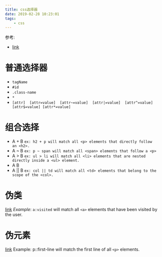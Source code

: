 ```yaml
---
title: css选择器
date: 2019-02-28 10:23:01
tags:
    - css
---
```

参考:
- [link](https://developer.mozilla.org/en-US/docs/Web/CSS/CSS_Selectors)

# 普通选择器
- `tagName`
- `#id` 
- `.class-name`
- `*`
- `[attr] 
[attr=value] 
[attr~=value] 
[attr|=value] 
[attr^=value] 
[attr$=value]
 [attr*=value]`

# 组合选择
- A + B `ex: h2 + p will match all <p> elements that directly follow an <h2>.`
- A ~ B `ex: p ~ span will match all <span> elements that follow a <p>` 
- A > B `ex: ul > li will match all <li> elements that are nested directly inside a <ul> element.`
- A B
- A || B `ex: col || td will match all <td> elements that belong to the scope of the <col>.`

# 伪类

[link](https://developer.mozilla.org/en-US/docs/Web/CSS/Pseudo-classes) 
*Example*: `a:visited` will match all `<a>` elements that have been visited by the user.

# 伪元素
[link](https://developer.mozilla.org/en-US/docs/Web/CSS/Pseudo-elements)
Example: p::first-line will match the first line of all `<p>` elements.

